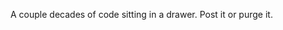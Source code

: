 A couple decades of code sitting in a drawer. Post it or purge it.

<!---
grusplus/grusplus is a ✨ special ✨ repository because its `README.md` (this file) appears on your GitHub profile.
You can click the Preview link to take a look at your changes.
--->
